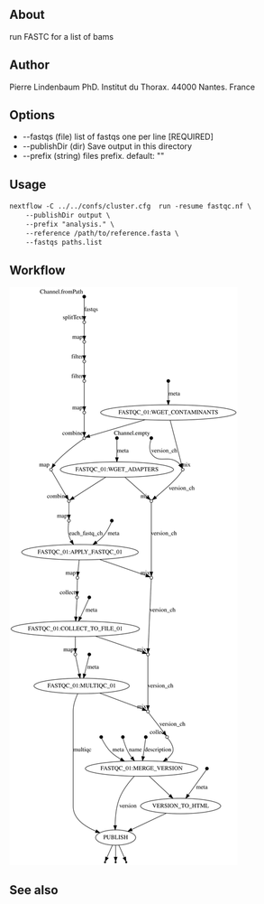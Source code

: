 
## About

run FASTC for a list of bams

## Author

Pierre Lindenbaum PhD. Institut du Thorax. 44000 Nantes. France

## Options

  * --fastqs (file) list of fastqs one per line [REQUIRED]
  * --publishDir (dir) Save output in this directory
  * --prefix (string) files prefix. default: ""

## Usage

```
nextflow -C ../../confs/cluster.cfg  run -resume fastqc.nf \
	--publishDir output \
	--prefix "analysis." \
	--reference /path/to/reference.fasta \
	--fastqs paths.list
```

## Workflow

![workflow](./workflow.svg)
  
## See also



